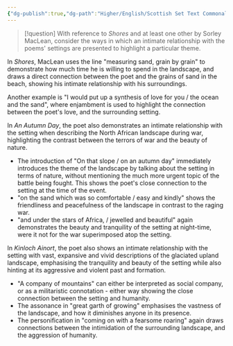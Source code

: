 ```yaml
---
{"dg-publish":true,"dg-path":"Higher/English/Scottish Set Text Commonality Question - Shores.md","dg-permalink":"english/shores-commonality","permalink":"/english/shores-commonality/","created":"","updated":""}
---
```



> [!question]
> With reference to *Shores* and at least one other by Sorley MacLean, consider the ways in which an intimate relationship with the poems' settings are presented to highlight a particular theme.

In *Shores*, MacLean uses the line "measuring sand, grain by grain" to demonstrate how much time he is willing to spend in the landscape, and draws a direct connection between the poet and the grains of sand in the beach, showing his intimate relationship with his surroundings.

Another example is "I would put up a synthesis of love for you / the ocean and the sand", where enjambment is used to highlight the connection between the poet's love, and the surrounding setting.

In *An Autumn Day*, the poet also demonstrates an intimate relationship with the setting when describing the North African landscape during war, highlighting the contrast between the terrors of war and the beauty of nature.

- The introduction of "On that slope / on an autumn day" immediately introduces the theme of the landscape by talking about the setting in terms of nature, without mentioning the much more urgent topic of the battle being fought. This shows the poet's close connection to the setting at the time of the event.
- "on the sand which was so comfortable / easy and kindly" shows the friendliness and peacefulness of the landscape in contrast to the raging war.
- "and under the stars of Africa, / jewelled and beautiful" again demonstrates the beauty and tranquility of the setting at night-time, were it not for the war superimposed atop the setting.

In *Kinloch Ainort*, the poet also shows an intimate relationship with the setting with vast, expansive and vivid descriptions of the glaciated upland landscape, emphasising the tranquility and beauty of  the setting while also hinting at its aggressive and violent past and formation.

- "A company of mountains" can either be interpreted as social company, or as a militaristic connotation - either way showing the close connection between the setting and humanity.
- The assonance in "great garth of growing" emphasises the vastness of the landscape, and how it diminishes anyone in its presence.
- The personification in "coming on with a fearsome roaring" again draws connections between the intimidation of the surrounding landscape, and the aggression of humanity.
